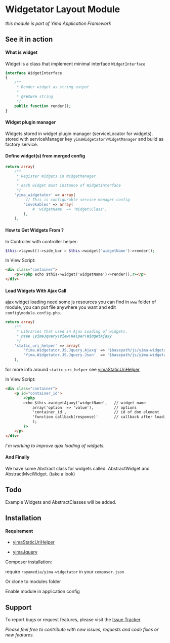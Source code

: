 Widgetator Layout Module
==============

*this module is part of Yima Application Framework*

See it in action
------------

#### What is widget

Widget is a class that implement minimal interface ```WidgetInterface```

```php
interface WidgetInterface
{
    /**
     * Render widget as string output
     *
     * @return string
     */
    public function render();
}
```
#### Widget plugin manager

Widgets stored in widget plugin manager (serviceLocator for widgets).
stored with serviceManager key ```yimaWidgetator\WidgetManager``` and build as factory service.

#### Define widget(s) from merged config

```php
return array(
    /**
     * Register Widgets in WidgetManager
     *
     * each widget must instance of WidgetInterface
     */
    'yima_widgetator' => array(
         // This is configurable service manager config
		'invokables' => array(
			# 'widgetName' => 'Widget\Class',
		),
	),
```

#### How to Get Widgets From ?

In Controller with controller helper:

```php
$this->layout()->side_bar = $this->widget('widgetName')->render();

```

In View Script:

```html
<div class="container">
    <p><?php echo $this->widget('widgetName')->render();?></p>
</div>

```

#### Load Widgets With Ajax Call

ajax widget loading need some js resources you can find in ```www``` folder of module,
you can put file anywhere you want and edit ```config\module.config.php```.


```php
return array(
    /**
     * Libraries that used in Ajax Loading of widgets.
     * @see \yimaJquery\View\Helper\WidgetAjaxy
     */
    'static_uri_helper' => array(
        'Yima.Widgetator.JS.Jquery.Ajaxq' => '$basepath/js/yima-widgetator/jquery.ajaxq.min.js',
        'Yima.Widgetator.JS.Jquery.Json'  => '$basepath/js/yima-widgetator/jquery.json.min.js',
    ),
```
for more info around ```static_uri_helper``` see [yimaStaticUriHelper](https://github.com/RayaMedia/yimaStaticUriHelper)

In View Script:

```html
<div class="container">
    <p id="container_id">
        <?php
        echo $this->widgetAjaxy('widgetName',   // widget name
            array('option' => 'value'),         // options
            'container_id',                     // id of dom element
            'function callback(response)'       // callback after loading widget
            );
        ?>
    </p>
</div>

```

*I`m working to improve ajax loading of widgets.*


#### And Finally

We have some Abstract class for widgets called: AbstractWidget and AbstractMvcWidget. (take a look)


Todo
-----------

Example Widgets and AbstractClasses will be added.


Installation
-----------

#### Requirement

* [yimaStaticUriHelper](https://github.com/RayaMedia/yimaStaticUriHelper)

* [yimaJquery](https://github.com/RayaMedia/yimaJquery)


Composer installation:

require ```rayamedia/yima-widgetator``` in your ```composer.json```

Or clone to modules folder

Enable module in application config


## Support ##
To report bugs or request features, please visit the [Issue Tracker](https://github.com/RayaMedia/yimaWidgetator/issues).

*Please feel free to contribute with new issues, requests and code fixes or new features.*
